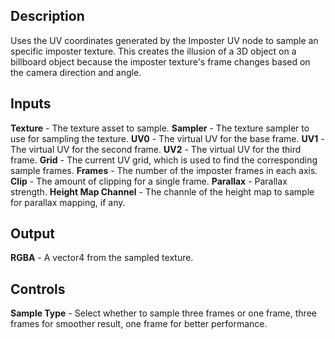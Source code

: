 ## Description
Uses the UV coordinates generated by the Imposter UV node to sample an specific imposter texture. 
This creates the illusion of a 3D object on a billboard object because the imposter texture's frame changes based on the camera direction and angle.

## Inputs
**Texture** - The texture asset to sample.
**Sampler** - The texture sampler to use for sampling the texture.
**UV0** - The virtual UV for the base frame.
**UV1** - The virtual UV for the second frame.
**UV2** - The virtual UV for the third frame.
**Grid** - The current UV grid, which is used to find the corresponding sample frames.
**Frames** - The number of the imposter frames in each axis.
**Clip** - The amount of clipping for a single frame.
**Parallax** - Parallax strength.
**Height Map Channel** - The channle of the height map to sample for parallax mapping, if any.

## Output
**RGBA** - A vector4 from the sampled texture.

## Controls
**Sample Type** - Select whether to sample three frames or one frame, three frames for smoother result, one frame for better performance.
